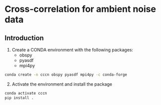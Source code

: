# Cross-correlation for ambient noise data


## Introduction

1. Create a CONDA environment with the following packages:
    - obspy
    - pyasdf
    - mpi4py

  ```bash
  conda create -n cccn obspy pyasdf mpi4py -c conda-forge
  ```

2. Activate the environment and install the package

  ```bash
  conda activate cccn
  pip install .
  ```
